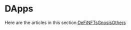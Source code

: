 # DApps

Here are the articles in this section:[DeFi](https://docs.harmony.one/home/general/dapps/dexes)​[NFTs](https://docs.harmony.one/home/general/dapps/nfts)​[Gnosis](https://docs.harmony.one/home/general/dapps/gnosis)​[Others](https://docs.harmony.one/home/general/dapps/others)​

